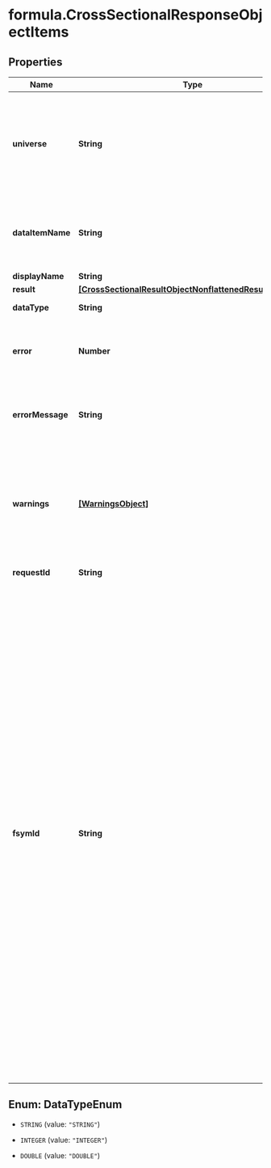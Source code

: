 # formula.CrossSectionalResponseObjectItems

## Properties

Name | Type | Description | Notes
------------ | ------------- | ------------- | -------------
**universe** | **String** | If &#x60;universe&#x60; is submitted instead of &#x60;ids&#x60;, then the universe attribute will display the universe expression requested. | [optional] 
**dataItemName** | **String** | Name of data item (requestId, requested Screening formula, or fsymId) | 
**displayName** | **String** | Display Name. | [optional] 
**result** | [**[CrossSectionalResultObjectNonflattenedResultAttribute]**](CrossSectionalResultObjectNonflattenedResultAttribute.md) |  | 
**dataType** | **String** | Data type of the data item | 
**error** | **Number** | Data item error indicator.  * Zero – success  * Non-zero – failure  | 
**errorMessage** | **String** | If error is non-zero, errorMessage will display the Screening formula error. | [optional] 
**warnings** | [**[WarningsObject]**](WarningsObject.md) | Screening formula warnings. This attribute is only displayed if warnings are generated in the execution of the Screening formula. | [optional] 
**requestId** | **String** | Identifier requested. | 
**fsymId** | **String** | The **fsymId** field returned is the FactSet Default Permanent Identifier for the &#x60;requestId&#x60;. For all supported &#x60;requestId&#x60; symbol types, the &#x60;fsymId&#x60; parameter will return the Regional Level PermId &#39;-R&#39; which identifies the security’s best regional security data series per currency. Currently, the fsymId parameter only supports equities. Accepted &#x60;requestId&#x60; symbol types include all FactSet Permanent Identifiers types, CUSIP, SEDOL, ISIN, and Tickers. Further documentation can be found at this [Online Assistant attachment](https://oa.apps.factset.com/cms/oaAttachment/64c3213a-f415-4c27-a336-92c73a72deed/24881). Included only if the &#x60;fsymId&#x60; parameter is set to Y.  | [optional] 



## Enum: DataTypeEnum


* `STRING` (value: `"STRING"`)

* `INTEGER` (value: `"INTEGER"`)

* `DOUBLE` (value: `"DOUBLE"`)




